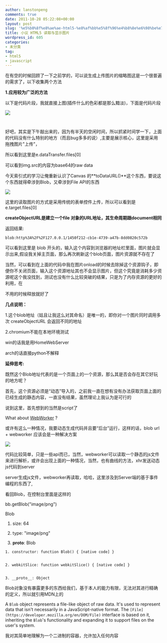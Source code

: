 ```yaml
---
author: lanstonpeng
comments: true
date: 2011-10-28 05:22:08+00:00
layout: post
slug: '%e5%b0%8f%e8%ae%ae-html5-%e8%af%bb%e5%8f%96%e4%b8%8e%e6%98%be%e7%a4%ba%e5%9b%be%e7%89%87'
title: 小议 HTML5 读取与显示图片
wordpress_id: 605
categories:
- 未分类
tag:
- html5
- javascript
---
```


[](http://files.blogcn.com/wp06/M00/01/75/wKgKDU6qS_4AAAAAAAA32wmVtGU567.png)在有空的时候回顾了一下之前学的，可以说生成上传图片的缩略图这是一个很普遍的需求了，以下收集两个方法

**1.应用较为广泛的方法**

以下是代码片段，我就直接上图(插件什么的色彩都是那么黯淡)，下面是代码片段

[![](http://files.blogcn.com/wp03/M00/02/D4/wKgKCk6pNlEAAAAAAACbTTTPy0Q382.png)](http://files.blogcn.com/wp03/M00/02/D4/wKgKCk6pNlEAAAAAAACbTTTPy0Q382.png)

` `

好吧，其实是下午敲出来的，因为有半天的空闲时间，所以抓紧时间学一下，上面的代码没有什么特别的地方（而且bug多多的说）,主要是展示核心，这里是采用拖拽图片"上传"，

所以看到这里是e.dataTransfer.files[0]

可以看到img.src的内容为base64的raw data

今天索引式的学习让俺重新认识了Canvas 的**toDataURL()**这个东西，要说这个东西就得牵涉到Blob，又牵涉到File API的东西<!-- more -->

[![](http://files.blogcn.com/wp04/M00/02/95/wKgKDU6pP_0AAAAAAAIQXmZiKOg907.png)](http://files.blogcn.com/wp04/M00/02/95/wKgKDU6pP_0AAAAAAAIQXmZiKOg907.png)

这里的读取图片的方式是采用传统的表单控件上传，所以可以看到是e.target.files[0]

**createObjectURL是建立一个file 对象的URL地址，其生命周期跟document相同**

返回结果:

    
    blob:http%3A%2F%2F127.0.0.1/1450f212-cb1e-4739-a47b-8dd0820c572b


可以看到这里是 blob 开头的，输入这个内容到浏览器的地址栏里面，图片就会显示出来,假设我关掉主页面，那么再次刷新这个blob页面，图片资源就不存在了

当然，可以看到在上面的代码中我在图片onload的时候去除掉这个资源钩子，即便你不关闭页面，输入这个资源地址其也不会显示图片，但这个究竟是消耗多少资源呢这个我没找到，测试也没有什么比较突破的结果，只是为了内存资源的更好的利用，在

不用的时候释放就好了

**几点说明：**

1.这个blob地址（姑且让我这么对其命名）是唯一的，即你对一个图片同时调用多次 createObjectURL 会返回不同的地址

2.chromium不能在本地环境测试


win的话我是用HomeWebServer




arch的话直接python不解释


**延伸思考:**

既然这个Blob地址代表的是一个页面上的一个资源，那么其是否会存在其它好玩的地方呢？

首先，这个资源必须是“动态”导入的，之前我一直在想有没有办法获取页面上面的已经生成的静态内容，一直没有结果，虽然理论上我认为是可行的

说到这里，首先想到的当然是script了

What about [WebWorker](https://developer.mozilla.org/en/Using_web_workers) ?

或许有这么一种情况，我要动态生成代码并且要“后台”运行，这样的话，blob url + webworker 应该会是一种解决方案


[![](http://files.blogcn.com/wp06/M00/01/75/wKgKDU6qS_4AAAAAAAA32wmVtGU567.png)](http://files.blogcn.com/wp06/M00/01/75/wKgKDU6qS_4AAAAAAAA32wmVtGU567.png)




代码比较简单，只是一些api而已，当然，webworker可以读取一个静态的js文件来进行解析，或许会出现上面的一种情况，当然，也有曲线的方法，xhr发送动态js代码到server




server生成js文件，webworker再读取，哈哈，这里涉及到Server端的基于事件编程的东西了,




看回Blob，在控制台里面是这样的





bb.getBlob("image/png")













Blob








	
  1. size: 64

	
  2. type: "image/png"

	
  3. __proto__: Blob

	
    1. constructor: function Blob() { [native code] }

	
    2. webkitSlice: function webkitSlice() { [native code] }

	
    3. __proto__: Object








Blob对象没有暴露更多的东西给我们，基于本人的能力有限，无法对其进行精确的定义，所以就引用MDN上的

A `Blob` object represents a file-like object of raw data. It's used to represent data that isn't necessarily in a JavaScript-native format. The `[File](https://developer.mozilla.org/en/DOM/File)` interface is based on it, inheriting the `Blob`'s functionality and expanding it to support files on the user's system.

我对其简单地理解为一个二进制的容器，允许加入任何内容


